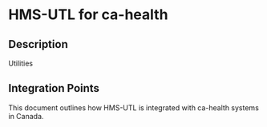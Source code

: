 # HMS-UTL for ca-health

## Description

Utilities

## Integration Points

This document outlines how HMS-UTL is integrated with ca-health systems in Canada.
